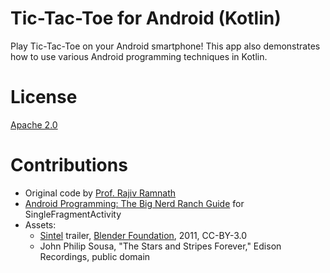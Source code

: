 Tic-Tac-Toe for Android (Kotlin)
================================

Play Tic-Tac-Toe on your Android smartphone! This app also demonstrates how to use various Android 
programming techniques in Kotlin.

License
=======

[Apache 2.0](https://apache.org/licenses/LICENSE-2.0)

Contributions
=============
* Original code by [Prof. Rajiv Ramnath](http://web.cse.ohio-state.edu/~ramnath) 
* [Android Programming: The Big Nerd Ranch Guide](https://www.bignerdranch.com/books/android-programming/) for SingleFragmentActivity
* Assets:
  *  [Sintel](http://www.sintel.org) trailer, [Blender Foundation](http://www.blender.org), 2011, CC-BY-3.0
  * John Philip Sousa, "The Stars and Stripes Forever," Edison Recordings, public domain